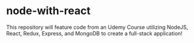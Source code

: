 # node-with-react
This repository will feature code from an Udemy Course utilizing NodeJS, React, Redux, Express, and MongoDB to create a full-stack application!


